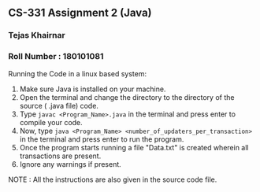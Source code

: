 ## CS-331 Assignment 2 (Java)
### Tejas Khairnar 
### Roll Number : 180101081

Running the Code in a linux based system:

1. Make sure Java is installed on your machine.
2. Open the terminal and change the directory to the directory of the source ( .java file) code.
3. Type ```javac <Program_Name>.java``` in the terminal and press enter to compile your code. 
4. Now, type ```java <Program_Name> <number_of_updaters_per_transaction>``` in the terminal and press enter to run the program.
5. Once the program starts running a file "Data.txt" is created wherein all transactions are present.
6. Ignore any warnings if present.

NOTE :  All the instructions are also given in the source code file.